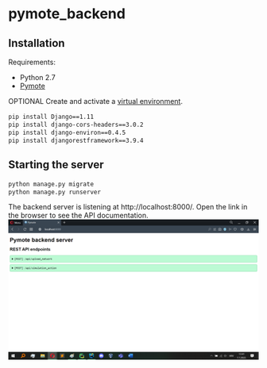 # pymote_backend

## Installation

Requirements:
- Python 2.7
- [Pymote](https://pymote.readthedocs.io/en/latest/install/installation.html)

OPTIONAL Create and activate a [virtual environment](https://virtualenv.pypa.io/en/latest/index.html).
```
pip install Django==1.11
pip install django-cors-headers==3.0.2
pip install django-environ==0.4.5
pip install djangorestframework==3.9.4
```

## Starting the server
```
python manage.py migrate
python manage.py runserver
```
The backend server is listening at http://localhost:8000/. Open the link in the browser to see the API documentation.
![Pymote documentation](pymote.png "Pymote documentation")
